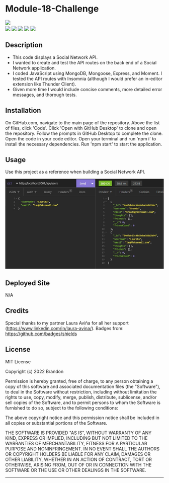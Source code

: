 # Module-18-Challenge

![](https://img.shields.io/badge/Created%20by-Brandon%20Krussow-blue?style=for-the-badge)  
![](https://img.shields.io/badge/Database-MongoDB-yellow?style=flat-square&logo=mongoDB)  ![](https://img.shields.io/badge/npm%20package-express-orange?style=flat-square&logo=npm) ![](https://img.shields.io/badge/npm%20package-mongoose-cyan?style=flat-square&logo=npm) ![](https://img.shields.io/badge/npm%20package-moment-%3CCOLOR%3E?style=flat-square&logo=npm) ![](https://img.shields.io/badge/License-MIT-yellow?style=flat-square) 

## Description

- This code displays a Social Network API.
- I wanted to create and test the API routes on the back end of a Social Network application.
- I coded JavaScript using MongoDB, Mongoose, Express, and Moment. I tested the API routes with Insomnia (although I would prefer an in-editor extension like Thunder Client).
- Given more time I would include concise comments, more detailed error messages, and thorough tests.

## Installation

On GitHub.com, navigate to the main page of the repository. Above the list of files, click 'Code'. Click 'Open with GitHub Desktop' to clone and open the repository. Follow the prompts in GitHub Desktop to complete the clone. Open the code in your code editor. Open your terminal and run 'npm i' to install the necessary dependencies. Run 'npm start' to start the application. 

## Usage

Use this project as a reference when building a Social Network API.

![image](/assets/Screenshot%202023-03-13%20214939.jpg)

## Deployed Site

N/A

## Credits

Special thanks to my partner Laura Aviña for all her support (https://www.linkedin.com/in/laura-avina/). Badges from: https://github.com/badges/shields 

## License

MIT License

Copyright (c) 2022 Brandon

Permission is hereby granted, free of charge, to any person obtaining a copy
of this software and associated documentation files (the "Software"), to deal
in the Software without restriction, including without limitation the rights
to use, copy, modify, merge, publish, distribute, sublicense, and/or sell
copies of the Software, and to permit persons to whom the Software is
furnished to do so, subject to the following conditions:

The above copyright notice and this permission notice shall be included in all
copies or substantial portions of the Software.

THE SOFTWARE IS PROVIDED "AS IS", WITHOUT WARRANTY OF ANY KIND, EXPRESS OR
IMPLIED, INCLUDING BUT NOT LIMITED TO THE WARRANTIES OF MERCHANTABILITY,
FITNESS FOR A PARTICULAR PURPOSE AND NONINFRINGEMENT. IN NO EVENT SHALL THE
AUTHORS OR COPYRIGHT HOLDERS BE LIABLE FOR ANY CLAIM, DAMAGES OR OTHER
LIABILITY, WHETHER IN AN ACTION OF CONTRACT, TORT OR OTHERWISE, ARISING FROM,
OUT OF OR IN CONNECTION WITH THE SOFTWARE OR THE USE OR OTHER DEALINGS IN THE
SOFTWARE.

---